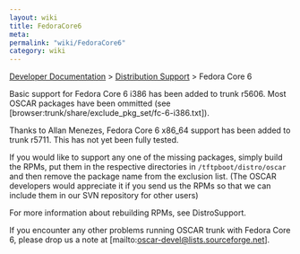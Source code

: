 ```yaml
---
layout: wiki
title: FedoraCore6
meta: 
permalink: "wiki/FedoraCore6"
category: wiki
---
```

<!-- Name: FedoraCore6 -->
<!-- Version: 5 -->
<!-- Author: bli -->

[Developer Documentation](DevelDocs) > [Distribution Support](DistroSupport) > Fedora Core 6

Basic support for Fedora Core 6 i386 has been added to trunk r5606.  Most OSCAR packages have been ommitted (see [browser:trunk/share/exclude_pkg_set/fc-6-i386.txt]).

Thanks to Allan Menezes, Fedora Core 6 x86_64 support has been added to trunk r5711.  This has not yet been fully tested.

If you would like to support any one of the missing packages, simply build the RPMs, put them in the respective directories in `/tftpboot/distro/oscar` and then remove the package name from the exclusion list. (The OSCAR developers would appreciate it if you send us the RPMs so that we can include them in our SVN repository for other users)

For more information about rebuilding RPMs, see DistroSupport.

If you encounter any other problems running OSCAR trunk with Fedora Core 6, please drop us a note at [mailto:oscar-devel@lists.sourceforge.net].

